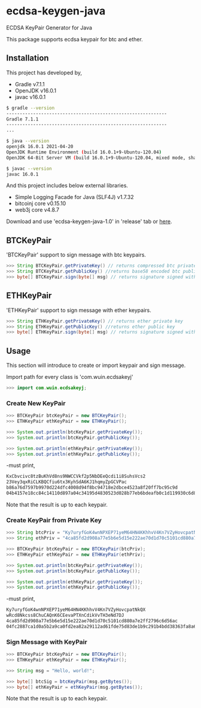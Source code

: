 # ecdsa-keygen-java
ECDSA KeyPair Generator for Java

This package supports ecdsa keypair for btc and ether.

## Installation

This project has developed by,

* Gradle v7.1.1
* OpenJDK v16.0.1
* javac v16.0.1

```sh
$ gradle --version
------------------------------------------------------------
Gradle 7.1.1
------------------------------------------------------------
...

$ java --version
openjdk 16.0.1 2021-04-20
OpenJDK Runtime Environment (build 16.0.1+9-Ubuntu-120.04)
OpenJDK 64-Bit Server VM (build 16.0.1+9-Ubuntu-120.04, mixed mode, sharing)

$ javac --version
javac 16.0.1
```

And this project includes below external libraries.

* Simple Logging Facade for Java (SLF4J) v1.7.32
* bitcoinj core v0.15.10
* web3j core v4.8.7

Download and use 'ecdsa-keygen-java-1.0' in 'release' tab or [here](release/).

## BTCKeyPair

'BTCKeyPair' support to sign message with btc keypairs.

```java
>>> String BTCKeyPair.getPrivateKey() // returns compressed btc private key
>>> String BTCKeyPair.getPublicKey() //returns base58 encoded btc public key
>>> byte[] BTCKeyPair.sign(byte[] msg) // returns signature signed with private key
```

## ETHKeyPair

'ETHKeyPair' support to sign message with ether keypairs.

```java
>>> String ETHKeyPair.getPrivateKey() // returns ether private key
>>> String ETHKeyPair.getPublicKey() //returns ether public key
>>> byte[] ETHKeyPair.sign(byte[] msg) // returns signature signed with private key
```

## Usage

This section will introduce to create or import keypair and sign message.

Import path for every class is 'com.wuin.ecdsakeyj'

```java
>>> import com.wuin.ecdsakeyj;
```

### Create New KeyPair

```java
>>> BTCKeyPair btcKeyPair = new BTCKeyPair();
>>> ETHKeyPair ethKeyPair = new ETHKeyPair();

>>> System.out.println(btcKeyPair.getPrivateKey());
>>> System.out.println(btcKeyPair.getPublicKey());

>>> System.out.println(ethKeyPair.getPrivateKey());
>>> System.out.println(ethKeyPair.getPublicKey());
```

-must print,

```sh
KxCbvcivc8tzBuKhVd8ns9NWCCVkf2p5NbDEeQcdi1i8SuhsVcs2
23Vey3qxRiCLKBQCfiu6tx3KyhSdA6KJ1hqmyZpGCVPac
b86a76d7597b9970d224dfc4008d94f8bc94718e2dbce4523a8f20ff7bc95c9d
04b4157e18cc84c14110d897a04c34195d4830523d028b77eb6bdeafb0c1d119930c6d884530234e9f21e8ebf01f1fb5d1f5ec958f4795b024819a51fbf5700c
```

Note that the result is up to each keypair.

### Create KeyPair from Private Key

```java
>>> String btcPriv = "Ky7uryfGoK4wnNPXEP71yeM64HN4KKhhvV4Kn7VZyHovcpatNkQX";
>>> String ethPriv = "4ca85fd2d908a77e5b6e5d15e222ae70d1d70c5101cd880a7e2ff2796c6d56ac";

>>> BTCKeyPair btcKeyPair = new BTCKeyPair(btcPriv);
>>> ETHKeyPair ethKeyPair = new ETHKeyPair(ethPriv);

>>> System.out.println(btcKeyPair.getPrivateKey());
>>> System.out.println(btcKeyPair.getPublicKey());

>>> System.out.println(ethKeyPair.getPrivateKey());
>>> System.out.println(ethKeyPair.getPublicKey());
```

-must print,

```sh
Ky7uryfGoK4wnNPXEP71yeM64HN4KKhhvV4Kn7VZyHovcpatNkQX
wRcd8Nkcss8ChuCAQnK6CEevaPTXnCdikVvTH3eNd7DJ
4ca85fd2d908a77e5b6e5d15e222ae70d1d70c5101cd880a7e2ff2796c6d56ac
04fc2887ca1d0a5b2a9ca0fd2ea82a29112ad61fde75d83de1b9c291b4bdd38363fa8a6950161dabec102c780d4d9d76c7a24d52f7979f5524d47d906727ed2c41
```

### Sign Message with KeyPair

```java
>>> BTCKeyPair btcKeyPair = new BTCKeyPair();
>>> ETHKeyPair ethKeyPair = new ETHKeyPair();

>>> String msg = "Hello, world!";

>>> byte[] btcSig = btcKeyPair(msg.getBytes());
>>> byte[] ethKeyPair = ethKeyPair(msg.getBytes());
```

Note that the result is up to each keypair.